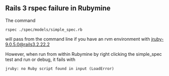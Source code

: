 ## Rails 3 rspec failure in Rubymine

The command

    rspec ./spec/models/simple_spec.rb

will pass from the command line if you have an rvm environment with jruby-9.0.5.0@rails3.2.22.2

However, when run from within Rubymine by right clicking the simple_spec test and run or debug,
it fails with

    jruby: no Ruby script found in input (LoadError)
